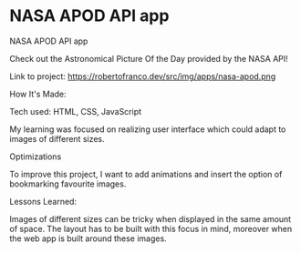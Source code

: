 # NASA APOD API app

NASA APOD API app

Check out the Astronomical Picture Of the Day provided by the NASA API!

Link to project: https://robertofranco.dev/src/img/apps/nasa-apod.png

How It's Made:

Tech used: HTML, CSS, JavaScript

My learning was focused on realizing user interface which could adapt to images of different sizes.

Optimizations

To improve this project, I want to add animations and insert the option of bookmarking favourite images.

Lessons Learned:

Images of different sizes can be tricky when displayed in the same amount of space. The layout has to be built with this focus in mind, moreover when the web app is built around these images.
